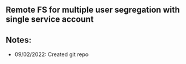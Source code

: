 ## Remote FS for multiple user segregation with single service account

## Notes:

* 09/02/2022: Created git repo
